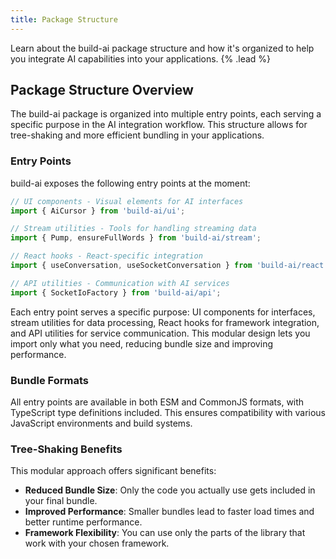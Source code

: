 ```yaml
---
title: Package Structure
---
```


Learn about the build-ai package structure and how it's organized to help you integrate AI capabilities into your applications. {% .lead %}



## Package Structure Overview

The build-ai package is organized into multiple entry points, each serving a specific purpose in the AI integration workflow. This structure allows for tree-shaking and more efficient bundling in your applications.

### Entry Points

build-ai exposes the following entry points at the moment:

```typescript
// UI components - Visual elements for AI interfaces
import { AiCursor } from 'build-ai/ui';

// Stream utilities - Tools for handling streaming data
import { Pump, ensureFullWords } from 'build-ai/stream';

// React hooks - React-specific integration
import { useConversation, useSocketConversation } from 'build-ai/react';

// API utilities - Communication with AI services
import { SocketIoFactory } from 'build-ai/api';
```

Each entry point serves a specific purpose: UI components for interfaces, stream utilities for data processing, React hooks for framework integration, and API utilities for service communication. This modular design lets you import only what you need, reducing bundle size and improving performance.

### Bundle Formats

All entry points are available in both ESM and CommonJS formats, with TypeScript type definitions included. This ensures compatibility with various JavaScript environments and build systems.

### Tree-Shaking Benefits

This modular approach offers significant benefits:

- **Reduced Bundle Size**: Only the code you actually use gets included in your final bundle.
- **Improved Performance**: Smaller bundles lead to faster load times and better runtime performance.
- **Framework Flexibility**: You can use only the parts of the library that work with your chosen framework.
